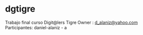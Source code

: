 # dgtigre
Trabajo final curso Digit@lers Tigre
Owner : d_alaniz@yahoo.com
Participantes:
daniel-alaniz - a

